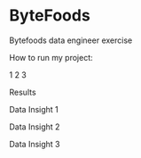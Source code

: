 # ByteFoods
Bytefoods data engineer exercise

How to run my project:

1
2
3





Results

Data Insight 1


Data Insight 2


Data Insight 3

